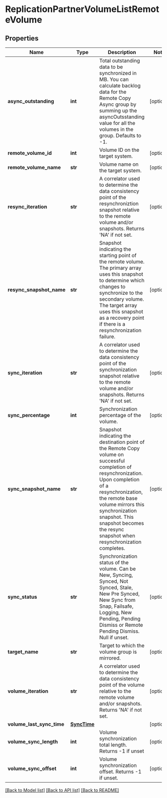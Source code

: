 # ReplicationPartnerVolumeListRemoteVolume

## Properties
Name | Type | Description | Notes
------------ | ------------- | ------------- | -------------
**async_outstanding** | **int** | Total outstanding data to be synchronized in MB. You can calculate backlog data for the Remote Copy Async group by summing up the asyncOutsstanding value for all the volumes in the group. Defaults to -1. | [optional] 
**remote_volume_id** | **int** | Volume ID on the target system. | [optional] 
**remote_volume_name** | **str** | Volume name on the target system. | [optional] 
**resync_iteration** | **str** | A correlator used to determine the data consistency point of the resynchroniztion snapshot relative to the remote volume and/or snapshots. Returns &#39;NA&#39; if not set. | [optional] 
**resync_snapshot_name** | **str** | Snapshot indicating the starting point of the remote volume. The primary array uses this snapshot to determine which changes to synchronize to the secondary volume. The target array uses this snapshot as a recovery point if there is a resynchronization failure. | [optional] 
**sync_iteration** | **str** | A correlator used to determine the data consistency point of the synchronization snapshot relative to the remote volume and/or snapshots. Returns &#39;NA&#39; if not set. | [optional] 
**sync_percentage** | **int** | Synchronization percentage of the volume. | [optional] 
**sync_snapshot_name** | **str** | Snapshot indicating the destination point of the Remote Copy volume on successful completion of resynchronization. Upon completion of a resynchronization, the remote base volume mirrors this synchronization snapshot. This snapshot becomes the resync snapshot when resynchronization completes. | [optional] 
**sync_status** | **str** | Synchronization status of the volume. Can be New, Syncing, Synced, Not Synced, Stale, New Pre Synced, New Sync from Snap, Failsafe, Logging, New Pending, Pending Dismiss or Remote Pending Dismiss. Null if unset. | [optional] 
**target_name** | **str** | Target to which the volume group is mirrored. | [optional] 
**volume_iteration** | **str** | A correlator used to determine the data consistency point of the volume relative to the remote volume and/or snapshots. Returns &#39;NA&#39; if not set. | [optional] 
**volume_last_sync_time** | [**SyncTime**](SyncTime.md) |  | [optional] 
**volume_sync_length** | **int** | Volume synchronization total length. Returns -1 if unset | [optional] 
**volume_sync_offset** | **int** | Volume synchronization offset. Returns -1 if unset. | [optional] 

[[Back to Model list]](../README.md#documentation-for-models) [[Back to API list]](../README.md#documentation-for-api-endpoints) [[Back to README]](../README.md)


